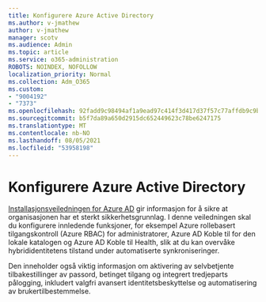 ```yaml
---
title: Konfigurere Azure Active Directory
ms.author: v-jmathew
author: v-jmathew
manager: scotv
ms.audience: Admin
ms.topic: article
ms.service: o365-administration
ROBOTS: NOINDEX, NOFOLLOW
localization_priority: Normal
ms.collection: Adm_O365
ms.custom:
- "9004192"
- "7373"
ms.openlocfilehash: 92fadd9c98494af1a9ead97c414f3d417d37f57c77affdb9c9b3568dff4b889d
ms.sourcegitcommit: b5f7da89a650d2915dc652449623c78be6247175
ms.translationtype: MT
ms.contentlocale: nb-NO
ms.lasthandoff: 08/05/2021
ms.locfileid: "53958198"
---
```

# <a name="set-up-azure-active-directory"></a>Konfigurere Azure Active Directory

[Installasjonsveiledningen for Azure AD](https://go.microsoft.com/fwlink/?linkid=2134390) gir informasjon for å sikre at organisasjonen har et sterkt sikkerhetsgrunnlag. I denne veiledningen skal du konfigurere innledende funksjoner, for eksempel Azure rollebasert tilgangskontroll (Azure RBAC) for administratorer, Azure AD Koble til for den lokale katalogen og Azure AD Koble til Health, slik at du kan overvåke hybrididentitetens tilstand under automatiserte synkroniseringer.

Den inneholder også viktig informasjon om aktivering av selvbetjente tilbakestillinger av passord, betinget tilgang og integrert tredjeparts pålogging, inkludert valgfri avansert identitetsbeskyttelse og automatisering av brukertilbestemmelse.
